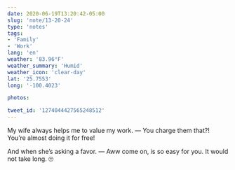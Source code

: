 ```yaml
---
date: 2020-06-19T13:20:42-05:00
slug: 'note/13-20-24'
type: 'notes'
tags:
- 'Family'
- 'Work'
lang: 'en'
weather: '83.96°F'
weather_summary: 'Humid'
weather_icon: 'clear-day'
lat: '25.7553'
long: '-100.4023'

photos:

tweet_id: '1274044427565248512'
---
```

My wife always helps me to value my work. 
— You charge them that?! You’re almost doing it for free!

And when she’s asking a favor. 
— Aww come on, is so easy for you. It would not take long. 
🙄  